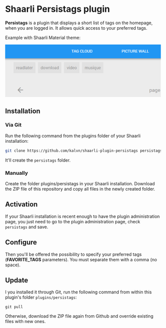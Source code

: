 # Shaarli Persistags plugin

**Persistags** is a plugin that displays a short list of tags on the homepage, when you are logged in. It allows quick access to your preferred tags.

Example with Shaarli Material theme:

![Shaarli Persistags plugin preview](https://raw.githubusercontent.com/kalvn/shaarli-plugin-persistags/master/preview.png)

## Installation
### Via Git

Run the following command from the plugins folder of your Shaarli installation:

```sh
git clone https://github.com/kalvn/shaarli-plugin-persistags persistags
```

It'll create the `persistags` folder.

### Manually

Create the folder plugins/persistags in your Shaarli installation. Download the ZIP file of this repository and copy all files in the newly created folder.

## Activation
If your Shaarli installation is recent enough to have the plugin administration page, you just need to go to the plugin administration page, check `persistags` and save.

## Configure
Then you'll be offered the possibility to specify your preferred tags (**FAVORITE_TAGS** parameters). You must separate them with a comma (no space).

## Update
I you installed it through Git, run the following command from within this plugin's folder `plugins/persistags`:

```shell
git pull
```

Otherwise, download the ZIP file again from Github and override existing files with new ones.